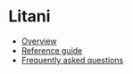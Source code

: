 # Litani

* [Overview](overview)
* [Reference guide](reference)
* [Frequently asked questions](faq)
